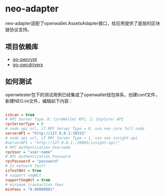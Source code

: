 # neo-adapter

neo-adapter适配了openwallet.AssetsAdapter接口，给应用提供了底层的区块链协议支持。

## 项目依赖库

- [go-owcrypt](https://github.com/blocktree/go-owcrypt.git)
- [go-owcdrivers](https://github.com/blocktree/.git)

## 如何测试

openwtester包下的测试用例已经集成了openwallet钱包体系，创建conf文件，新建NEO.ini文件，编辑如下内容：

```ini

isScan = true
# RPC Server Type，0: CoreWallet RPC; 1: Explorer API
rpcServerType = 0
# node api url, if RPC Server Type = 0, use neo core full node
serverAPI = "http://127.0.0.1:30333"
# node api url, if RPC Server Type = 1, use neo insight-api
#serverAPI = "http://127.0.0.1::20003/insight-api/"
# RPC Authentication Username
rpcUser = "user-name"
# RPC Authentication Password
rpcPassword = "password"
# Is network test?
isTestNet = true
# support segWit
supportSegWit = true
# minimum transaction fees
minFees = "0.00000001"

```
